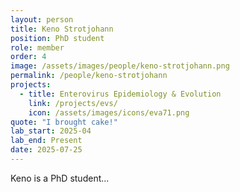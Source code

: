 ```yaml
---
layout: person
title: Keno Strotjohann
position: PhD student
role: member
order: 4
image: /assets/images/people/keno-strotjohann.png
permalink: /people/keno-strotjohann
projects:
  - title: Enterovirus Epidemiology & Evolution
    link: /projects/evs/
    icon: /assets/images/icons/eva71.png
quote: "I brought cake!"
lab_start: 2025-04
lab_end: Present
date: 2025-07-25
---
```


Keno is a PhD student...
